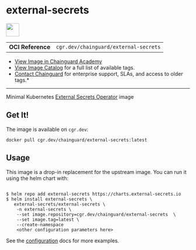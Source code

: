 <!--monopod:start-->
# external-secrets

<!--url:start-->
<a href="https://github.com/external-secrets/external-secrets">
<!--logo:start-->
  <img src="https://storage.googleapis.com/chainguard-academy/logos/external-secrets/logo.svg" width="36px" height="36px" />
<!--logo:end-->
</a>
<!--url:end-->

| | |
| - | - |
| **OCI Reference** | `cgr.dev/chainguard/external-secrets` |

* [View Image in Chainguard Academy](https://edu.chainguard.dev/chainguard/chainguard-images/reference/external-secrets/overview/)
* [View Image Catalog](https://console.enforce.dev/images/catalog) for a full list of available tags.
* [Contact Chainguard](https://www.chainguard.dev/chainguard-images) for enterprise support, SLAs, and access to older tags.*
---
<!--monopod:end-->

<!--overview:start-->
Minimal Kubernetes [External Secrets Operator](https://external-secrets.io/) image
<!--overview:end-->

<!--getting:start-->
## Get It!
The image is available on `cgr.dev`:

```
docker pull cgr.dev/chainguard/external-secrets:latest
```
<!--getting:end-->

<!--body:start-->
## Usage

This image is a drop-in replacement for the upstream image.
You can run it using the helm chart with:

```shell

$ helm repo add external-secrets https://charts.external-secrets.io
$ helm install external-secrets \
   external-secrets/external-secrets \
    -n external-secrets \
    --set image.repository=cgr.dev/chainguard/external-secrets  \
    --set image.tag=latest \
    --create-namespace
    <other configuration parameters here>
```

See the [configuration](https://github.com/external-secrets/external-secrets/tree/main/deploy/charts/external-secrets) docs for more examples.
<!--body:end-->

